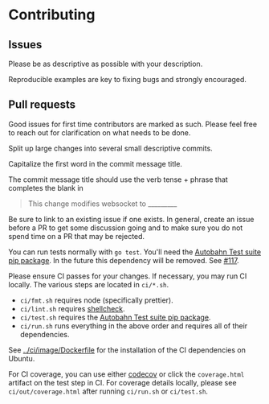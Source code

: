 # Contributing

## Issues

Please be as descriptive as possible with your description.

Reproducible examples are key to fixing bugs and strongly encouraged.

## Pull requests

Good issues for first time contributors are marked as such. Please feel free to
reach out for clarification on what needs to be done.

Split up large changes into several small descriptive commits.

Capitalize the first word in the commit message title.

The commit message title should use the verb tense + phrase that completes the blank in

> This change modifies websocket to \_\_\_\_\_\_\_\_\_

Be sure to link to an existing issue if one exists. In general, create an issue
before a PR to get some discussion going and to make sure you do not spend time
on a PR that may be rejected.

You can run tests normally with `go test`.
You'll need the [Autobahn Test suite pip package](https://github.com/crossbario/autobahn-testsuite).
In the future this dependency will be removed. See [#117](https://github.com/nhooyr/websocket/issues/117).

Please ensure CI passes for your changes. If necessary, you may run CI locally.
The various steps are located in `ci/*.sh`.

- `ci/fmt.sh` requires node (specifically prettier).
- `ci/lint.sh` requires [shellcheck](https://github.com/koalaman/shellcheck#installing).
- `ci/test.sh` requires the [Autobahn Test suite pip package](https://github.com/crossbario/autobahn-testsuite).
- `ci/run.sh` runs everything in the above order and requires all of their dependencies.

See [../ci/image/Dockerfile](../ci/image/Dockerfile) for the installation of the CI dependencies on Ubuntu.

For CI coverage, you can use either [codecov](https://codecov.io/gh/nhooyr/websocket) or click the
`coverage.html` artifact on the test step in CI.
For coverage details locally, please see `ci/out/coverage.html` after running `ci/run.sh` or `ci/test.sh`.
